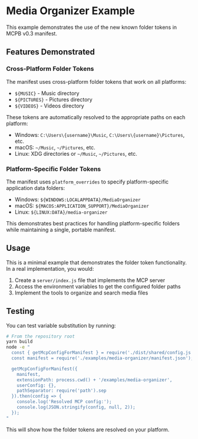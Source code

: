 # Media Organizer Example

This example demonstrates the use of the new known folder tokens in MCPB v0.3 manifest.

## Features Demonstrated

### Cross-Platform Folder Tokens

The manifest uses cross-platform folder tokens that work on all platforms:

- `${MUSIC}` - Music directory
- `${PICTURES}` - Pictures directory
- `${VIDEOS}` - Videos directory

These tokens are automatically resolved to the appropriate paths on each platform:

- Windows: `C:\Users\{username}\Music`, `C:\Users\{username}\Pictures`, etc.
- macOS: `~/Music`, `~/Pictures`, etc.
- Linux: XDG directories or `~/Music`, `~/Pictures`, etc.

### Platform-Specific Folder Tokens

The manifest uses `platform_overrides` to specify platform-specific application data folders:

- Windows: `${WINDOWS:LOCALAPPDATA}/MediaOrganizer`
- macOS: `${MACOS:APPLICATION_SUPPORT}/MediaOrganizer`
- Linux: `${LINUX:DATA}/media-organizer`

This demonstrates best practices for handling platform-specific folders while maintaining a single, portable manifest.

## Usage

This is a minimal example that demonstrates the folder token functionality. In a real implementation, you would:

1. Create a `server/index.js` file that implements the MCP server
2. Access the environment variables to get the configured folder paths
3. Implement the tools to organize and search media files

## Testing

You can test variable substitution by running:

```bash
# From the repository root
yarn build
node -e "
  const { getMcpConfigForManifest } = require('./dist/shared/config.js');
  const manifest = require('./examples/media-organizer/manifest.json');

  getMcpConfigForManifest({
    manifest,
    extensionPath: process.cwd() + '/examples/media-organizer',
    userConfig: {},
    pathSeparator: require('path').sep
  }).then(config => {
    console.log('Resolved MCP config:');
    console.log(JSON.stringify(config, null, 2));
  });
"
```

This will show how the folder tokens are resolved on your platform.
